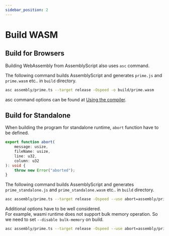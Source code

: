 ```yaml
---
sidebar_position: 2
---
```


# Build WASM

## Build for Browsers

Building WebAssembly from AssemblyScript also uses `asc` command.

The following command builds AssemblyScript and generates `prime.js` and `prime.wasm` etc.. in `build` directory.

```bash title="build for browsers"
asc assembly/prime.ts --target release -Ospeed -o build/prime.wasm
```

asc command options can be found at [Using the compiler](https://www.assemblyscript.org/compiler.html).

## Build for Standalone

When building the program for standalone runtime, `abort` function have to be defined.

```typescript
export function abort(
    message: usize,
    fileName: usize,
    line: u32,
    column: u32
): void {
    throw new Error("aborted");
}
```

The following command builds AssemblyScript and generates `prime_standalone.js` and `prime_standalone.wasm` etc.. in `build` directory.

```bash title="build for standalone"
asc assembly/prime.ts --target release -Ospeed --use abort=assembly/prime/abort -o build/prime_standalone.wasm
```

Additional options have to be well considered.  
For example, wasmi runtime does not support bulk memory operation. So we need to set `--disable bulk-memory` on build.

```bash title="build for standalone with disabling bulk memory operation"
asc assembly/prime.ts --target release -Ospeed --use abort=assembly/prime/abort -o build/prime_standalone.wasm --disable bulk-memory
```
